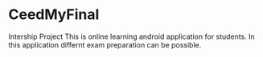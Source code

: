 # CeedMyFinal
Intership Project
This is online learning android application for students.
In this application differnt exam preparation can be possible.
